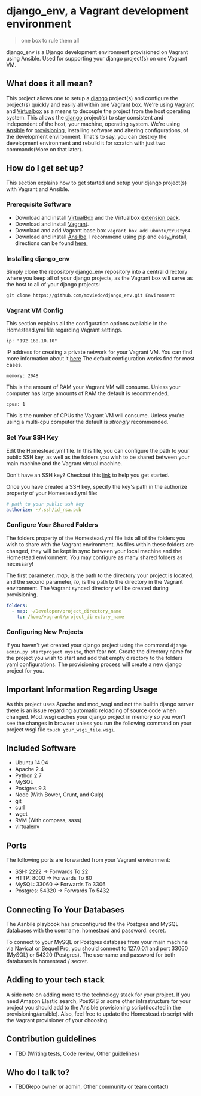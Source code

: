 # django_env, a Vagrant development environment
> one box to rule them all

django_env is a Django development environment provisioned on Vagrant using Ansible. Used for supporting your django project(s) on one Vagrant VM.

## What does it all mean? ###
This project allows one to setup a [django](https://www.djangoproject.com/) project(s) and configure the project(s) quickly and easily all within one Vagrant box. We're using [Vagrant](https://www.vagrantup.com/) and [Virtualbox](https://www.virtualbox.org) as a means to decouple the project from the host operating system. This allows the [django](https://www.djangoproject.com/) project(s) to stay consistent and independent of the host, your machine, operating system.
We're using [Ansible](http://www.ansible.com/about) for [provisioning](https://docs.vagrantup.com/v2/provisioning/index.html), installing software and altering configurations, of the development environment. That's to say, you can destroy the development environment and rebuild it for scratch with just two commands(More on that later).

## How do I get set up?

This section explains how to get started and setup your django project(s) with Vagrant and Ansible.

### Prerequisite Software
* Download and install [VirtualBox](https://www.virtualbox.org/wiki/Downloads) and the Virtualbox [extension pack](https://www.virtualbox.org/wiki/Downloads).
* Download and install [Vagrant](https://www.vagrantup.com/downloads.html).
* Downlaad and add Vagrant base box `vagrant box add ubuntu/trusty64`.
* Download and install [Ansilbe](http://docs.ansible.com/intro_installation.html). I recommend using pip and easy_install, directions can be found [here.](http://docs.ansible.com/intro_installation.html#latest-releases-via-pip)

### Installing django_env
Simply clone the repository django_env repository into a central directory where you keep all of your django projects, as the Vagrant box will serve as the host to all of your django projects:

```batch
git clone https://github.com/moviedo/django_env.git Environment
```

### Vagrant VM Config

This section explains all the configuration options available in the Homestead.yml file regarding Vagrant settings.

`ip: "192.168.10.10"`

IP address for creating a private network for your Vagrant VM. You can find more information about it [here](https://docs.vagrantup.com/v2/networking/index.html) The default configuration works find for most cases.

`memory: 2048`

This is the amount of RAM your Vagrant VM will consume. Unless your computer has large amounts of RAM the default is recommended.

`cpus: 1`

This is the number of CPUs the Vagrant VM will consume. Unless you're using a multi-cpu computer the default is *strongly* recommended.


### Set Your SSH Key
Edit the Homestead.yml file. In this file, you can configure the path to your public SSH key, as well as the folders you wish to be shared between your main machine and the Vagrant virtual machine.

Don't have an SSH key? Checkout this [link](https://help.github.com/articles/generating-ssh-keys/) to help you get started.

Once you have created a SSH key, specify the key's path in the authorize property of your Homestead.yml file:

```yml
# path to your public ssh key
authorize: ~/.ssh/id_rsa.pub
```

### Configure Your Shared Folders
The folders property of the Homestead.yml file lists all of the folders you wish to share with the Vagrant environment. As files within these folders are changed, they will be kept in sync between your local machine and the Homestead environment. You may configure as many shared folders as necessary!

The first parameter, *map*, is the path to the directory your project is located, and the second parameter, *to*, is the path to the directory in the Vagrant environment. The Vagrant synced directory will be created during provisioning.

```yml
folders:
  - map: ~/Developer/project_directory_name
    to: /home/vagrant/project_directory_name
```

### Configuring New Projects

If you haven't yet created your django project using the command `django-admin.py startproject mysite`, then fear not. Create the directory name for the project you wish to start and add that empty directory to the folders yaml configurations. The provisioning process will create a new django project for you.

## Important Information Regarding Usage

As this project uses Apache and mod_wsgi and not the builtin django server there is an issue regarding automatic reloading of source code when changed. Mod_wsgi caches your django project in memory so you won't see the changes in browser unless you run the following command on your project wsgi file `touch your_wsgi_file.wsgi`.


## Included Software

* Ubuntu 14.04
* Apache 2.4
* Python 2.7
* MySQL
* Postgres 9.3
* Node (With Bower, Grunt, and Gulp)
* git
* curl
* wget
* RVM (With compass, sass)
* virtualenv

## Ports

The following ports are forwarded from your Vagrant environment:

* SSH: 2222 → Forwards To 22
* HTTP: 8000 → Forwards To 80
* MySQL: 33060 → Forwards To 3306
* Postgres: 54320 → Forwards To 5432

## Connecting To Your Databases

The Asnbile playbook has preconfigured the the Postgres and MySQL databases with the username: homestead and password: secret.

To connect to your MySQL or Postgres database from your main machine via Navicat or Sequel Pro, you should connect to 127.0.0.1 and port 33060 (MySQL) or 54320 (Postgres). The username and password for both databases is homestead / secret.

## Adding to your tech stack

A side note on adding more to the technology stack for your project. If you need Amazon Elastic search, PostGIS or some other infrastructure for your project you should add to the Ansible provisioning script(located in the provisioning/ansible). Also, feel free to update the Homestead.rb script with the Vagrant provisioner of your choosing.

## Contribution guidelines

* TBD (Writing tests, Code review, Other guidelines)

## Who do I talk to?

* TBD(Repo owner or admin, Other community or team contact)
